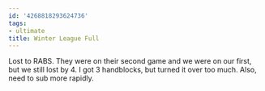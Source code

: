 ```yaml
---
id: '4268818293624736'
tags:
- ultimate
title: Winter League Full
---
```


Lost to RABS. They were on their second game and we were on our first, but we still lost by 4. I got 3 handblocks, but turned it over too much. Also, need to sub more rapidly.
